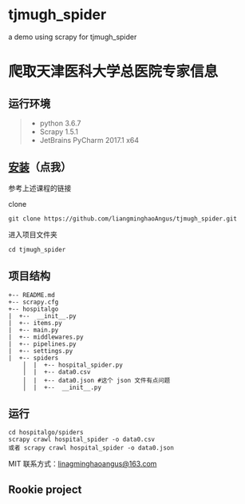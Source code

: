 # tjmugh_spider
a demo using scrapy for  tjmugh_spider

# 爬取天津医科大学总医院专家信息
## 运行环境

> * python 3.6.7
> * Scrapy 1.5.1
> * JetBrains PyCharm 2017.1 x64

## [安装](https://www.imooc.com/video/17514)（点我）
参考上述课程的链接

clone
```
git clone https://github.com/liangminghaoAngus/tjmugh_spider.git
```
进入项目文件夹
```
cd tjmugh_spider
```

## 项目结构
```
+-- README.md
+-- scrapy.cfg
+-- hospitalgo
|  +--  __init__.py
|  +-- items.py
|  +-- main.py
|  +-- middlewares.py
|  +-- pipelines.py
|  +-- settings.py
|  +-- spiders
    │  |  +-- hospital_spider.py
    │  |  +-- data0.csv
    │  |  +-- data0.json #这个 json 文件有点问题
    │  |  +--  __init__.py
``` 
## 运行
```
cd hospitalgo/spiders
scrapy crawl hospital_spider -o data0.csv
或者 scrapy crawl hospital_spider -o data0.json
```
MIT
联系方式：linagminghaoangus@163.com
## Rookie project
